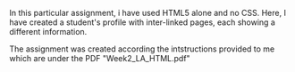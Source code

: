 In this particular assignment, i have used HTML5 alone and no CSS.
Here, I have created a student's profile with inter-linked pages, each showing a different information.

The assignment was created according the intstructions provided to me which are under the PDF "Week2_LA_HTML.pdf"
